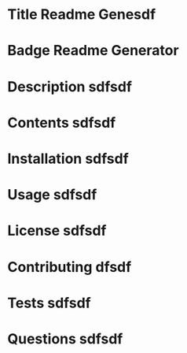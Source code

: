 
  # Title Readme Genesdf
  # Badge Readme Generator
  # Description sdfsdf
  # Contents sdfsdf
  # Installation sdfsdf
  # Usage sdfsdf
  # License sdfsdf
  # Contributing dfsdf
  # Tests sdfsdf
  # Questions sdfsdf


  